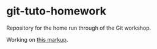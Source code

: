 # git-tuto-homework
Repository for the home run through of the Git workshop.

Working on [this markup](https://g4m.clontz.org).
